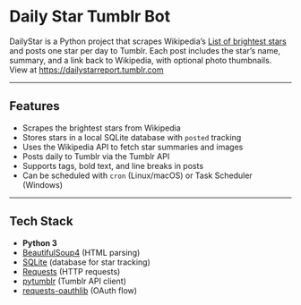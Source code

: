 # Daily Star Tumblr Bot

DailyStar is a Python project that scrapes Wikipedia’s [List of brightest stars](https://en.wikipedia.org/wiki/List_of_brightest_stars) and posts one star per day to Tumblr. Each post includes the star’s name, summary, and a link back to Wikipedia, with optional photo thumbnails.
View at https://dailystarreport.tumblr.com

---

## Features
- Scrapes the brightest stars from Wikipedia
- Stores stars in a local SQLite database with `posted` tracking
- Uses the Wikipedia API to fetch star summaries and images
- Posts daily to Tumblr via the Tumblr API
- Supports tags, bold text, and line breaks in posts
- Can be scheduled with `cron` (Linux/macOS) or Task Scheduler (Windows)

---

## Tech Stack
- **Python 3**
- [BeautifulSoup4](https://www.crummy.com/software/BeautifulSoup/) (HTML parsing)
- [SQLite](https://www.sqlite.org/) (database for star tracking)
- [Requests](https://docs.python-requests.org/) (HTTP requests)
- [pytumblr](https://github.com/tumblr/pytumblr) (Tumblr API client)
- [requests-oauthlib](https://requests-oauthlib.readthedocs.io/) (OAuth flow)
